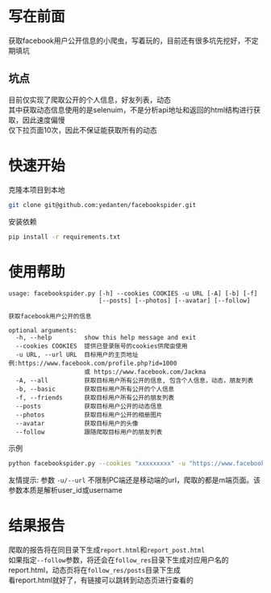 # 写在前面  
获取facebook用户公开信息的小爬虫，写着玩的，目前还有很多坑先挖好，不定期填坑  

## 坑点  
目前仅实现了爬取公开的个人信息，好友列表，动态  
其中获取动态信息使用的是selenuim，不是分析api地址和返回的html结构进行获取，因此速度偏慢  
仅下拉页面10次，因此不保证能获取所有的动态  

# 快速开始  
克隆本项目到本地  
```bash
git clone git@github.com:yedanten/facebookspider.git
```  

安装依赖  
```bash
pip install -r requirements.txt
```  

# 使用帮助  
```
usage: facebookspider.py [-h] --cookies COOKIES -u URL [-A] [-b] [-f]
                         [--posts] [--photos] [--avatar] [--follow]

获取facebook用户公开的信息

optional arguments:
  -h, --help         show this help message and exit
  --cookies COOKIES  提供已登录账号的cookies供爬虫使用
  -u URL, --url URL  目标用户的主页地址 例:https://www.facebook.com/profile.php?id=1000
                     或 https://www.facebook.com/Jackma
  -A, --all          获取目标用户所有公开的信息, 包含个人信息，动态，朋友列表
  -b, --basic        获取目标用户所有公开的个人信息
  -f, --friends      获取目标用户所有公开的朋友列表
  --posts            获取目标用户公开的动态信息
  --photos           获取目标用户公开的相册图片
  --avatar           获取目标用户的头像
  --follow           跟随爬取目标用户的朋友列表
```  

示例  
```bash
python facebookspider.py --cookies "xxxxxxxxx" -u "https://www.facebook.com/profile.php?id=1000" -A
```  

友情提示: 参数 `-u/--url` 不限制PC端还是移动端的url，爬取的都是m端页面。该参数本质是解析user_id或username  

# 结果报告  
爬取的报告将在同目录下生成`report.html`和`report_post.html`  
如果指定`--follow`参数，将还会在`follow_res`目录下生成对应用户名的report.html，动态页将在`follow_res/posts`目录下生成  
看report.html就好了，有链接可以跳转到动态页进行查看的  